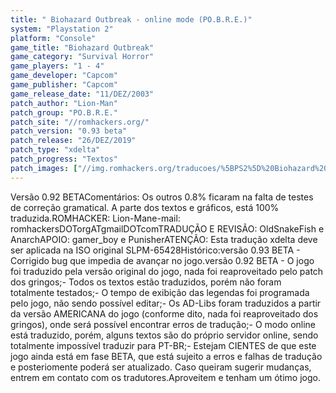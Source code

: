 ```yaml
---
title: " Biohazard Outbreak - online mode (PO.B.R.E.)"
system: "Playstation 2"
platform: "Console"
game_title: "Biohazard Outbreak"
game_category: "Survival Horror"
game_players: "1 - 4"
game_developer: "Capcom"
game_publisher: "Capcom"
game_release_date: "11/DEZ/2003"
patch_author: "Lion-Man"
patch_group: "PO.B.R.E."
patch_site: "//romhackers.org/"
patch_version: "0.93 beta"
patch_release: "26/DEZ/2019"
patch_type: "xdelta"
patch_progress: "Textos"
patch_images: ["//img.romhackers.org/traducoes/%5BPS2%5D%20Biohazard%20Outbreak%20-%20PoBRe%20-%201.png","//img.romhackers.org/traducoes/%5BPS2%5D%20Biohazard%20Outbreak%20-%20PoBRe%20-%202.png","//img.romhackers.org/traducoes/%5BPS2%5D%20Biohazard%20Outbreak%20-%20PoBRe%20-%203.png","//img.romhackers.org/traducoes/%5BPS2%5D%20Biohazard%20Outbreak%20-%20PoBRe%20-%204.png"]
---
```

Versão 0.92 BETAComentários: Os outros 0.8% ficaram na falta de testes de correção gramatical.  A parte dos textos e gráficos, está 100% traduzida.ROMHACKER: Lion-Mane-mail: romhackersDOTorgATgmailDOTcomTRADUÇÃO E REVISÃO: OldSnakeFish e AnarchAPOIO: gamer_boy e PunisherATENÇÃO: Esta tradução xdelta deve ser aplicada na ISO original SLPM-65428Histórico:versão 0.93 BETA - Corrigido bug que impedia de avançar no jogo.versão 0.92 BETA - O jogo foi traduzido pela versão original do jogo, nada foi reaproveitado pelo patch dos gringos;- Todos os textos estão traduzidos, porém não foram totalmente testados;- O tempo de exibição das legendas foi programada pelo jogo, não sendo possível editar;- Os AD-Libs foram traduzidos a partir da versão AMERICANA do jogo (conforme dito, nada foi reaproveitado dos gringos), onde será possível encontrar erros de tradução;- O modo online está traduzido, porém, alguns textos são do próprio servidor online, sendo totalmente impossível traduzir para PT-BR;- Estejam CIENTES de que este jogo ainda está em fase BETA, que está sujeito a erros e falhas de tradução e posteriomente poderá ser atualizado. Caso queiram sugerir mudanças, entrem em contato com os tradutores.Aproveitem e tenham um ótimo jogo.